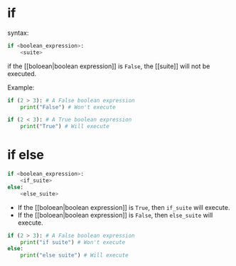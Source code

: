 # if
syntax:
```Python
if <boolean_expression>:
	<suite>
```

if the [[boloean|boolean expression]] is `False`, the [[suite]] will not be executed.

Example: 
```Python
if (2 > 3): # A False boolean expression
    print("False") # Won't execute
```

```Python
if (2 < 3): # A True boolean expression
    print("True") # Will execute
```
# if else

```Python
if <boolean_expression>:
	<if_suite>
else:
	<else_suite>
```

- If the [[boloean|boolean expression]] is `True`, then `if_suite` will execute.
- If the [[boloean|boolean expression]] is `False`, then `else_suite` will execute.

```Python
if (2 > 3): # A False boolean expression
    print("if suite") # Won't execute
else:
    print("else suite") # Will execute
```

